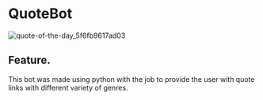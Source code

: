 # QuoteBot
![quote-of-the-day_5f6fb9617ad03](https://user-images.githubusercontent.com/88123015/128791024-21a6a085-756b-4710-9a5b-72af5aa08f49.png)

## Feature.

This bot was made using python with the job to provide the user with quote links with different variety of genres.

